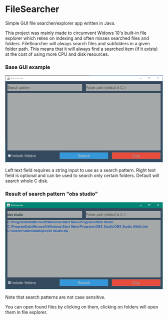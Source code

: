 # FileSearcher
Simple GUI file searcher/explorer app written in Java.

This project was mainly made to circumvent Widows 10's built-in file explorer which relies on indexing and often misses searched files and folders. FileSearcher will always search files and subfolders in a given folder path. This means that it will always find a searched item (if it exists) at the cost of using more CPU and disk resources.

### Base GUI example
![alt text](https://github.com/jrukavina/FileSearcher/blob/main/figs/base_gui.png?raw=true)

Left text field requires a string input to use as a search pattern. Right text field is optional and can be used to search only certain folders. Default will search whole C disk.



### Result of search pattern "obs studio"
![alt text](https://github.com/jrukavina/FileSearcher/blob/main/figs/search_example.png?raw=true)

Note that search patterns are not case sensitive.

You can open found files by clicking on them, clicking on folders will open them in file explorer.

